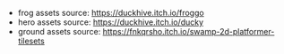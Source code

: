 - frog assets source: https://duckhive.itch.io/froggo
- hero assets source: https://duckhive.itch.io/ducky
- ground assets source: https://fnkqrsho.itch.io/swamp-2d-platformer-tilesets